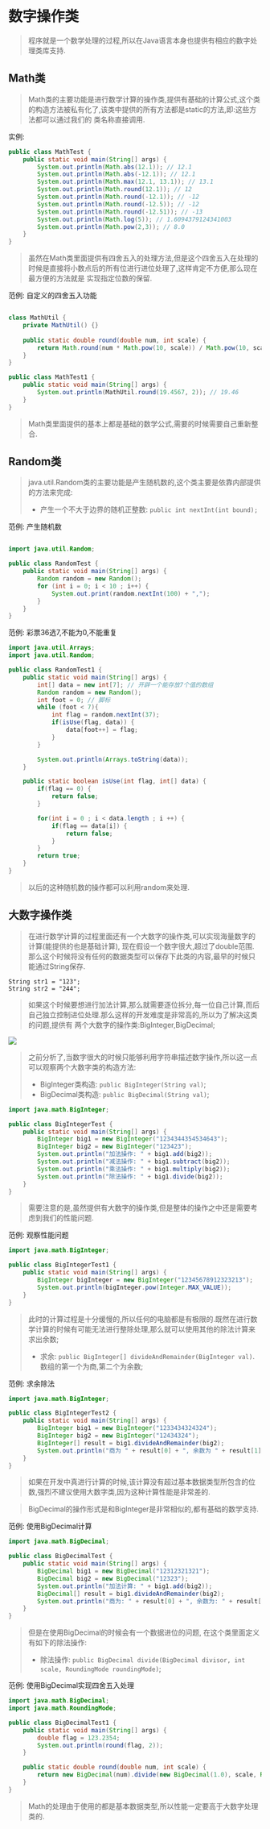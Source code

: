 # 数字操作类

> 程序就是一个数学处理的过程,所以在Java语言本身也提供有相应的数字处理类库支持.

## Math类

> Math类的主要功能是进行数学计算的操作类,提供有基础的计算公式,这个类的构造方法被私有化了,该类中提供的所有方法都是static的方法,即:这些方法都可以通过我们的
类名称直接调用.

实例: 

```java
public class MathTest {
    public static void main(String[] args) {
        System.out.println(Math.abs(12.1)); // 12.1
        System.out.println(Math.abs(-12.1)); // 12.1
        System.out.println(Math.max(12.1, 13.1)); // 13.1
        System.out.println(Math.round(12.1)); // 12
        System.out.println(Math.round(-12.1)); // -12
        System.out.println(Math.round(-12.5)); // -12
        System.out.println(Math.round(-12.51)); // -13
        System.out.println(Math.log(5)); // 1.6094379124341003
        System.out.println(Math.pow(2,3)); // 8.0
    }
}
```

> 虽然在Math类里面提供有四舍五入的处理方法,但是这个四舍五入在处理的时候是直接将小数点后的所有位进行进位处理了,这样肯定不方便,那么现在最方便的方法就是
实现指定位数的保留.

范例: 自定义的四舍五入功能

```java

class MathUtil {
    private MathUtil() {}
    
    public static double round(double num, int scale) {
        return Math.round(num * Math.pow(10, scale)) / Math.pow(10, scale);
    }
}

public class MathTest1 {
    public static void main(String[] args) {
        System.out.println(MathUtil.round(19.4567, 2)); // 19.46
    }
}
```

> Math类里面提供的基本上都是基础的数学公式,需要的时候需要自己重新整合.

## Random类

> java.util.Random类的主要功能是产生随机数的,这个类主要是依靠内部提供的方法来完成:
> - 产生一个不大于边界的随机正整数: `public int nextInt(int bound);`

范例: 产生随机数

```java

import java.util.Random;

public class RandomTest {
    public static void main(String[] args) {
        Random random = new Random();
        for (int i = 0; i < 10 ; i++) {
            System.out.print(random.nextInt(100) + ",");
        }
    }
}
```

范例: 彩票36选7,不能为0,不能重复

```java
import java.util.Arrays;
import java.util.Random;

public class RandomTest1 {
    public static void main(String[] args) {
        int[] data = new int[7]; // 开辟一个能存放7个值的数组
        Random random = new Random();
        int foot = 0; // 脚标
        while (foot < 7){
            int flag = random.nextInt(37);
            if(isUse(flag, data)) {
                data[foot++] = flag;
            }
        }

        System.out.println(Arrays.toString(data));
    }

    public static boolean isUse(int flag, int[] data) {
        if(flag == 0) {
            return false;
        }

        for(int i = 0 ; i < data.length ; i ++) {
            if(flag == data[i]) {
                return false;
            }
        }
        return true;
    }
}
```

> 以后的这种随机数的操作都可以利用random来处理.

## 大数字操作类

> 在进行数学计算的过程里面还有一个大数字的操作类,可以实现海量数字的计算(能提供的也是基础计算), 现在假设一个数字很大,超过了double范围.
那么这个时候将没有任何的数据类型可以保存下此类的内容,最早的时候只能通过String保存.

```
String str1 = "123";
String str2 = "244";
```

> 如果这个时候要想进行加法计算,那么就需要逐位拆分,每一位自己计算,而后自己独立控制进位处理.那么这样的开发难度是非常高的,所以为了解决这类的问题,提供有
两个大数字的操作类:BigInteger,BigDecimal;

![](http://imgs.loong.io/20190902203321_lwmMfr_Screenshot.jpeg)

> 之前分析了,当数字很大的时候只能够利用字符串描述数字操作,所以这一点可以观察两个大数字类的构造方法:
> - BigInteger类构造: `public BigInteger(String val)`;
> - BigDecimal类构造: `public BigDecimal(String val)`;

```java
import java.math.BigInteger;

public class BigIntegerTest {
    public static void main(String[] args) {
        BigInteger big1 = new BigInteger("1234344354534643");
        BigInteger big2 = new BigInteger("123423");
        System.out.println("加法操作: " + big1.add(big2));
        System.out.println("减法操作: " + big1.subtract(big2));
        System.out.println("乘法操作: " + big1.multiply(big2));
        System.out.println("除法操作: " + big1.divide(big2));
    }
}
```

> 需要注意的是,虽然提供有大数字的操作类,但是整体的操作之中还是需要考虑到我们的性能问题.

范例: 观察性能问题

```java
import java.math.BigInteger;

public class BigIntegerTest1 {
    public static void main(String[] args) {
        BigInteger bigInteger = new BigInteger("12345678912323213");
        System.out.println(bigInteger.pow(Integer.MAX_VALUE));
    }
}
```

> 此时的计算过程是十分缓慢的,所以任何的电脑都是有极限的.既然在进行数学计算的时候有可能无法进行整除处理,那么就可以使用其他的除法计算来求出余数;
> - 求余: `public BigInteger[] divideAndRemainder(BigInteger val)`.数组的第一个为商,第二个为余数;

范例: 求余除法

```java
import java.math.BigInteger;

public class BigIntegerTest2 {
    public static void main(String[] args) {
        BigInteger big1 = new BigInteger("1233434324324");
        BigInteger big2 = new BigInteger("12434324");
        BigInteger[] result = big1.divideAndRemainder(big2);
        System.out.println("商为 " + result[0] + ", 余数为 " + result[1]);
    }
}
```

> 如果在开发中真进行计算的时候,该计算没有超过基本数据类型所包含的位数,强烈不建议使用大数字类,因为这种计算性能是非常差的.

> BigDecimal的操作形式是和BigInteger是非常相似的,都有基础的数学支持.

范例: 使用BigDecimal计算

```java
import java.math.BigDecimal;

public class BigDecimalTest {
    public static void main(String[] args) {
        BigDecimal big1 = new BigDecimal("12312321321");
        BigDecimal big2 = new BigDecimal("12323");
        System.out.println("加法计算: " + big1.add(big2));
        BigDecimal[] result = big1.divideAndRemainder(big2);
        System.out.println("商为: " + result[0] + ", 余数为: " + result[1]);
    }
}
```

> 但是在使用BigDecimal的时候会有一个数据进位的问题, 在这个类里面定义有如下的除法操作:
> - 除法操作: `public BigDecimal divide(BigDecimal divisor, int scale, RoundingMode roundingMode)`;

范例: 使用BigDecimal实现四舍五入处理

```java
import java.math.BigDecimal;
import java.math.RoundingMode;

public class BigDecimalTest1 {
    public static void main(String[] args) {
        double flag = 123.2354;
        System.out.println(round(flag, 2));
    }

    public static double round(double num, int scale) {
        return new BigDecimal(num).divide(new BigDecimal(1.0), scale, RoundingMode.HALF_UP).doubleValue();
    }
}
```

> Math的处理由于使用的都是基本数据类型,所以性能一定要高于大数字处理类的.



















